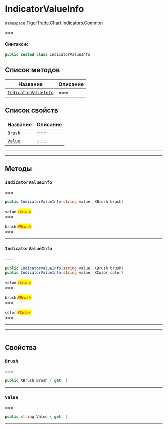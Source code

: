 # IndicatorValueInfo

`namespace` [TigerTrade.Chart](../../../../).[Indicators](../).[Common](./)

\===

#### Синтаксис

```csharp
public sealed class IndicatorValueInfo
```

## Список методов

| Название                                                                   | Описание |
| -------------------------------------------------------------------------- | -------- |
| [`IndicatorValueInfo`](indicatorvalueinfo.cs.md#method-indicatorvalueinfo) | _===_    |

## Список свойств

| Название                                           | Описание |
| -------------------------------------------------- | -------- |
| [`Brush`](indicatorvalueinfo.cs.md#property-brush) | _===_    |
| [`Value`](indicatorvalueinfo.cs.md#property-value) | _===_    |

***

***

## Методы

### `IndicatorValueInfo` <a href="#method-indicatorvalueinfo" id="method-indicatorvalueinfo"></a>

\===

```csharp
public IndicatorValueInfo(string value, XBrush brush)
```

`value` _<mark style="color:red;">`string`</mark>_\
_===_

`brush` _<mark style="color:red;">`XBrush`</mark>_\
_===_

***

### `IndicatorValueInfo` <a href="#method-indicatorvalueinfo" id="method-indicatorvalueinfo"></a>

\===

```csharp
public IndicatorValueInfo(string value, XBrush brush)
public IndicatorValueInfo(string value, XColor color)
```

`value` _<mark style="color:red;">`string`</mark>_\
_===_

`brush` _<mark style="color:red;">`XBrush`</mark>_\
_===_

`color` _<mark style="color:red;">`XColor`</mark>_\
_===_

***

***

***

## Свойства

### `Brush` <a href="#property-brush" id="property-brush"></a>

\===

```csharp
public XBrush Brush { get; }
```

***

### `Value` <a href="#property-value" id="property-value"></a>

\===

```csharp
public string Value { get; }
```

***
